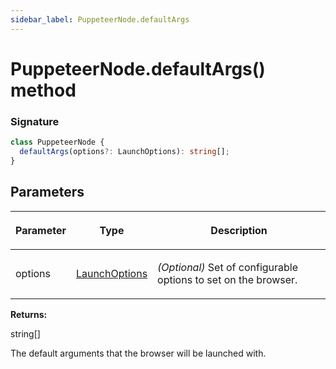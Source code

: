 ```yaml
---
sidebar_label: PuppeteerNode.defaultArgs
---
```


# PuppeteerNode.defaultArgs() method

### Signature

```typescript
class PuppeteerNode {
  defaultArgs(options?: LaunchOptions): string[];
}
```

## Parameters

<table><thead><tr><th>

Parameter

</th><th>

Type

</th><th>

Description

</th></tr></thead>
<tbody><tr><td>

options

</td><td>

[LaunchOptions](./puppeteer.launchoptions.md)

</td><td>

_(Optional)_ Set of configurable options to set on the browser.

</td></tr>
</tbody></table>

**Returns:**

string\[\]

The default arguments that the browser will be launched with.

